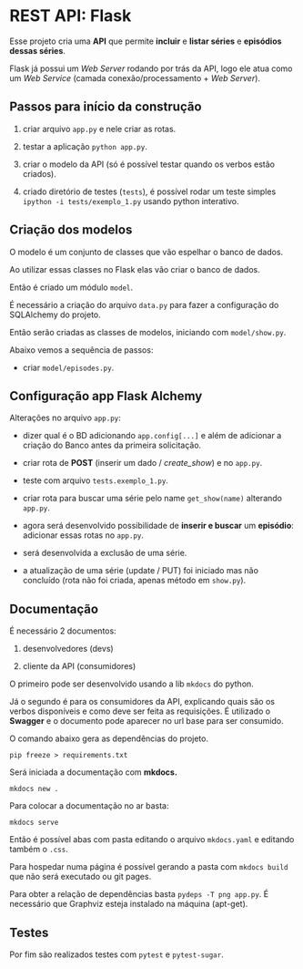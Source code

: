 # REST API: Flask

Esse projeto cria uma **API** que permite **incluir** e **listar séries** e **episódios dessas séries**.

Flask já possui um *Web Server* rodando por trás da API, logo ele atua como um *Web Service* (camada conexão/processamento + *Web Server*).

## Passos para início da construção

1) criar arquivo ```app.py``` e nele criar as rotas.  

2) testar a aplicação ```python app.py```.

3) criar o modelo da API (só é possível testar quando os verbos estão criados).

4) criado diretório de testes (```tests```), é possível rodar um teste simples ```ipython -i tests/exemplo_1.py``` usando python interativo.

## Criação dos modelos

O modelo é um conjunto de classes que vão espelhar o banco de dados.

Ao utilizar essas classes no Flask elas vão criar o banco de dados.

Então é criado um módulo ```model```.

É necessário a criação do arquivo ```data.py``` para fazer a configuração do SQLAlchemy do projeto.

Então serão criadas as classes de modelos, iniciando com ```model/show.py```.

Abaixo vemos a sequência de passos:

* criar ```model/episodes.py```.

## Configuração app Flask Alchemy

Alterações no arquivo ```app.py```:

* dizer qual é o BD adicionando ```app.config[...]``` e além de adicionar a criação do Banco antes da primeira solicitação.

* criar rota de **POST** (inserir um dado / *create_show*) e no ```app.py```.

* teste com arquivo ```tests.exemplo_1.py```.

* criar rota para buscar uma série pelo name ```get_show(name)``` alterando ```app.py```.

* agora será desenvolvido possibilidade de **inserir e buscar** um **episódio**: adicionar essas rotas no ```app.py```.

* será desenvolvida a exclusão de uma série.

* a atualização de uma série (update / PUT) foi iniciado mas não concluído (rota não foi criada, apenas método em ```show.py```).

## Documentação

É necessário 2 documentos:

1. desenvolvedores (devs)

2. cliente da API (consumidores)

O primeiro pode ser desenvolvido usando a lib ```mkdocs``` do python.

Já o segundo é para os consumidores da API, explicando quais são os verbos disponíveis e como deve ser feita as requisições. É utilizado o **Swagger** e o documento pode aparecer no url base para ser consumido.

O comando abaixo gera as dependências do projeto.

```pip freeze > requirements.txt```

Será iniciada a documentação com **mkdocs.**

```mkdocs new .```

Para colocar a documentação no ar basta:

```mkdocs serve```

Então é possível abas com pasta editando o arquivo `mkdocs.yaml` e editando também o `.css`.

Para hospedar numa página é possível gerando a pasta com `mkdocs build` que não será executado ou git pages.

Para obter a relação de dependências basta `pydeps -T png app.py`. É necessário que Graphviz esteja instalado na máquina (apt-get).

## Testes

Por fim são realizados testes com `pytest` e `pytest-sugar`.
